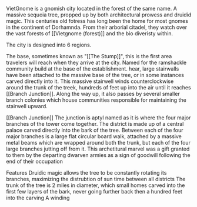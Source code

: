 
VietGnome is a gnomish city located in the forest of the same name.
A massive sequoia tree, propped up by both architectural prowess and druidid magic. This centuries old fotress has long been the home for most gnomes in the continent of Dorhamnda. From their arborial citadel, they watch over the vast forests of [[Vietgnome (forest)]] and the bio diveristy within. 



The city is designed into 6 regions.

The base, sometimes known as "[[The Stump]]", this is the first area travelers will reach when they arrive at the city. Named for the ramshackle community build at the base of the establishment. hear, large stairwalls have been attached to the massive base of the tree, or in some instances carved directly into it. This massive stairwell winds counterclockwise around the trunk of the treek, hundreds of feet up into the air until it reaches [[Branch Junction]]. Along the way up, it also passes by several smaller branch colonies which house communities responsible for maintaining the stairwell upward.

[[Branch Junction]]
The junction is aptyl named as it is where the four major branches of the tower come together. The district is made up of a central palace carved directly into the bark of the tree. Between each of the four major branches is a large flat circular board walk, attached by a massive metal beams which are wrapped around both the trunk, but each of the four large branches jutting off from it. This archetitural marvel was a gift granted to them by the departing dwarven armies as a sign of goodwill following the end of their occupation



Features
Druidic magic allows the tree to be constantly rotating its branches, maximizing the distrubtion of sun time between all districts
The trunk of the tree is 2 miles in diameter, which small homes carved into the first few layers of the bark, never going further back then a hundred feet into the carving
A winding 